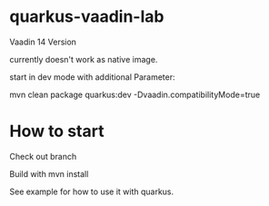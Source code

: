 # quarkus-vaadin-lab

Vaadin 14 Version

currently doesn't work as native image.

start in dev mode with additional Parameter:

mvn clean package quarkus:dev -Dvaadin.compatibilityMode=true

# How to start

Check out branch

Build with mvn install

See example for how to use it with quarkus.
